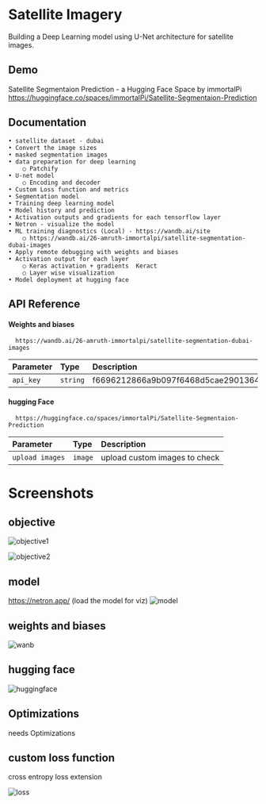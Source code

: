 
# Satellite Imagery

Building a Deep Learning model using U-Net architecture for satellite images.


## Demo

Satellite Segmentaion Prediction - a Hugging Face Space by immortalPi
https://huggingface.co/spaces/immortalPi/Satellite-Segmentaion-Prediction


## Documentation

	• satellite dataset - dubai
	• Convert the image sizes 
	• masked segmentation images
	• data preparation for deep learning
		○ Patchify 
	• U-net model
		○ Encoding and decoder 
	• Custom Loss function and metrics 
	• Segmentation model
	• Training deep learning model
	• Model history and prediction
	• Activation outputs and gradients for each tensorflow layer 
	• Netron - visualize the model
	• ML training diagnostics (Local) - https://wandb.ai/site
		○ https://wandb.ai/26-amruth-immortalpi/satellite-segmentation-dubai-images 
	• Apply remote debugging with weights and biases 
	• Activation output for each layer 
		○ Keras activation + gradients  Keract
		○ Layer wise visualization 
	• Model deployment at hugging face



## API Reference

#### Weights and biases 

```https
  https://wandb.ai/26-amruth-immortalpi/satellite-segmentation-dubai-images
```

| Parameter | Type     | Description                |
| :-------- | :------- | :------------------------- |
| `api_key` | `string` | f6696212866a9b097f6468d5cae2901364cf7713 |

#### hugging Face

```https
  https://huggingface.co/spaces/immortalPi/Satellite-Segmentaion-Prediction
```

| Parameter | Type     | Description                       |
| :-------- | :------- | :-------------------------------- |
| `upload images`      | `image` | upload custom images to check |




# Screenshots

## objective
![objective1](https://github.com/amruthpai123/DeepLearningForSatelliteImagery/blob/main/screenshots/objective1.JPG)

![objective2](https://github.com/amruthpai123/DeepLearningForSatelliteImagery/blob/main/screenshots/objective2.JPG)

## model
https://netron.app/ (load the model for viz)
![model](https://github.com/amruthpai123/DeepLearningForSatelliteImagery/blob/main/screenshots/satellite_segmentation_full.h5.png)
## weights and biases
![wanb](https://github.com/amruthpai123/DeepLearningForSatelliteImagery/blob/main/screenshots/wandb.jpg)
## hugging face
![huggingface](https://github.com/amruthpai123/DeepLearningForSatelliteImagery/blob/main/screenshots/huggingFace.JPG)


## Optimizations

needs Optimizations

## custom loss function 

cross entropy loss extension

![loss](https://github.com/amruthpai123/DeepLearningForSatelliteImagery/blob/main/screenshots/lossFunction.JPG)

